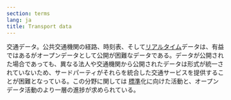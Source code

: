 ```yaml
---
section: terms
lang: ja
title: Transport data
---
```


交通データ。公共交通機関の経路、時刻表、そして[リアルタイム](/glossary/ja/terms/real-time/)データは、有益ではあるがオープンデータとして公開が困難なデータである。データが公開された場合であっても、異なる法人や交通機関から公開されたデータは形式が統一されていないため、サードパーティがそれらを統合した交通サービスを提供することが困難となっている。この分野に関しては [標準](/glossary/ja/terms/standard)化に向けた活動と、オープンデータ活動のより一層の進捗が求められている。
